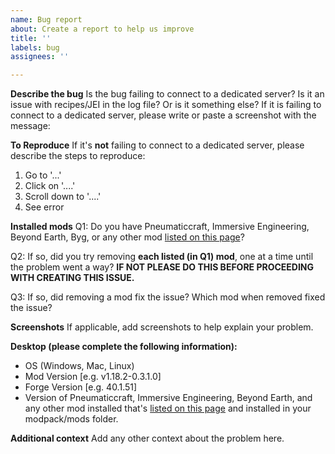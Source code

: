 ```yaml
---
name: Bug report
about: Create a report to help us improve
title: ''
labels: bug
assignees: ''

---
```


**Describe the bug**
Is the bug failing to connect to a dedicated server? Is it an issue with recipes/JEI in the log file? Or is it something else?
If it is failing to connect to a dedicated server, please write or paste a screenshot with the message:

**To Reproduce**
If it's **not** failing to connect to a dedicated server, please describe the steps to reproduce:
1. Go to '...'
2. Click on '....'
3. Scroll down to '....'
4. See error

**Installed mods**
Q1: Do you have Pneumaticcraft, Immersive Engineering, Beyond Earth, Byg, or any other mod [listed on this page](https://github.com/Eelt/VoluminousEnergyIntegrationsAddon/tree/main/src/main/resources/data)?

Q2: If so, did you try removing **each listed (in Q1) mod**, one at a time until the problem went a way? **IF NOT PLEASE DO THIS BEFORE PROCEEDING WITH CREATING THIS ISSUE.**

Q3: If so, did removing a mod fix the issue? Which mod when removed fixed the issue?

**Screenshots**
If applicable, add screenshots to help explain your problem.

**Desktop (please complete the following information):**
- OS (Windows, Mac, Linux)
- Mod Version [e.g. v1.18.2-0.3.1.0]
- Forge Version [e.g. 40.1.51]
- Version of Pneumaticcraft, Immersive Engineering, Beyond Earth, and any other mod installed that's [listed on this page](https://github.com/Eelt/VoluminousEnergyIntegrationsAddon/tree/main/src/main/resources/data) and installed in your modpack/mods folder.

**Additional context**
Add any other context about the problem here.
